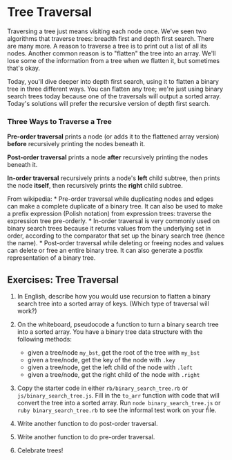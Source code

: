 # Tree Traversal

Traversing a tree just means visiting each node once.  We've seen two algorithms that traverse trees: breadth first and depth first search. There are many more. A reason to traverse a tree is to print out a list of all its nodes.  Another common reason is to "flatten" the tree into an array. We'll lose some of the information from a tree when we flatten it, but sometimes that's okay.

Today, you'll dive deeper into depth first search, using it to flatten a binary tree in three different ways.  You can flatten any tree; we're just using binary search trees today because one of the traversals will output a sorted array.  Today's solutions will prefer the recursive version of depth first search.

### Three Ways to Traverse a Tree

**Pre-order traversal** prints a node  (or adds it to the flattened array version) **before** recursively printing the nodes beneath it. 

**Post-order traversal** prints a node **after** recursively printing the nodes beneath it. 

**In-order traversal** recursively prints a node's **left** child subtree, then prints the node **itself**, then recursively prints the **right** child subtree. 

From wikipedia:
	* Pre-order traversal while duplicating nodes and edges can make a complete duplicate of a binary tree. It can also be used to make a prefix expression (Polish notation) from expression trees: traverse the expression tree pre-orderly.
	* In-order traversal is very commonly used on binary search trees because it returns values from the underlying set in order, according to the comparator that set up the binary search tree (hence the name).
	* Post-order traversal while deleting or freeing nodes and values can delete or free an entire binary tree. It can also generate a postfix representation of a binary tree.

## Exercises: Tree Traversal

1. In English, describe how you would use recursion to flatten a binary search tree into a sorted array of keys.  (Which type of traversal will work?)
	


1. On the whiteboard, pseudocode a function to turn a binary search tree into a sorted array. You have a binary tree data structure with the following methods:
	
	* given a tree/node `my_bst`, get the root of the tree with `my_bst`
	* given a tree/node, get the key of the node with `.key`
	* given a tree/node, get the left child of the node with `.left`
	* given a tree/node, get the right child of the node with `.right`


1. Copy the starter code in either `rb/binary_search_tree.rb` or `js/binary_search_tree.js`. Fill in the `to_arr` function with code that will convert the tree into a sorted array. Run `node binary_search_tree.js` or `ruby binary_search_tree.rb` to see the informal test work on your file.
	
1. Write another function to do post-order traversal.

1. Write another function to do pre-order traversal.

1. Celebrate trees!

